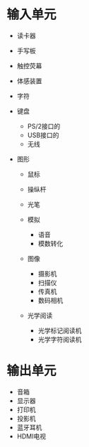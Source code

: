 # 输入单元

* 读卡器

* 手写板

* 触控荧幕

* 体感装置

* 字符

* 键盘

  * PS/2接口的
  * USB接口的
  * 无线

* 图形
  * 鼠标
  * 操纵杆
  * 光笔

  * 模拟
    * 语音
    * 模数转化
  * 图像
    * 摄影机
    * 扫描仪
    * 传真机
    * 数码相机
  * 光学阅读
    * 光学标记阅读机
    * 光学字符阅读机

# 输出单元

* 音箱
* 显示器
* 打印机
* 投影机
* 蓝牙耳机
* HDMI电视

